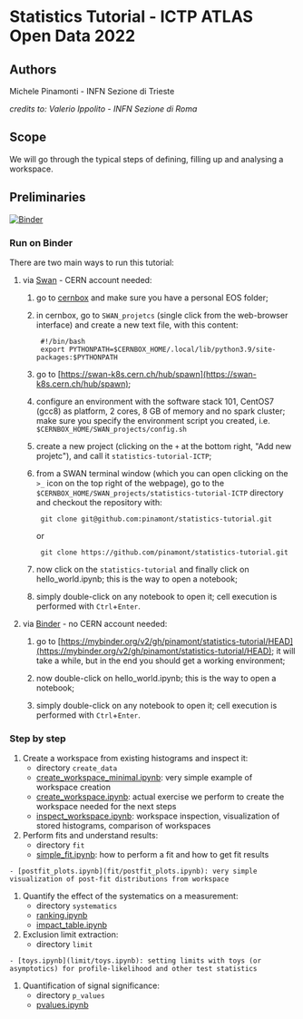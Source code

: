 # Statistics Tutorial - ICTP ATLAS Open Data 2022

## Authors

Michele Pinamonti - INFN Sezione di Trieste

*credits to: Valerio Ippolito - INFN Sezione di Roma*

## Scope
We will go through the typical steps of defining, filling up and analysing a workspace.

## Preliminaries

[![Binder](https://mybinder.org/badge_logo.svg)](https://mybinder.org/v2/gh/pinamont/statistics-tutorial/HEAD)
 
### Run on Binder

There are two main ways to run this tutorial:

 1. via [Swan](https://swan.web.cern.ch/swan/) - CERN account needed:
 
    1. go to [cernbox](http://cernbox.cern.ch) and make sure you have a personal EOS folder;
    
    1. in cernbox, go to `SWAN_projetcs` (single click from the web-browser interface) and create a new text file, with this content:
    
            #!/bin/bash
            export PYTHONPATH=$CERNBOX_HOME/.local/lib/python3.9/site-packages:$PYTHONPATH
    
    1. go to [https://swan-k8s.cern.ch/hub/spawn](https://swan-k8s.cern.ch/hub/spawn);
    
    1. configure an environment with the software stack 101, CentOS7 (gcc8) as platform, 2 cores, 8 GB of memory and no spark cluster; make sure you specify the environment script you created, i.e. `$CERNBOX_HOME/SWAN_projects/config.sh`
    
    1. create a new project (clicking on the `+` at the bottom right, "Add new projetc"), and call it `statistics-tutorial-ICTP`;
    
    1. from a SWAN terminal window (which you can open clicking on the `>_` icon on the top right of the webpage), go to the `$CERNBOX_HOME/SWAN_projects/statistics-tutorial-ICTP` directory and checkout the repository with:
    
            git clone git@github.com:pinamont/statistics-tutorial.git
            
        or
            
            git clone https://github.com/pinamont/statistics-tutorial.git
            
    1. now click on the `statistics-tutorial` and finally click on hello_world.ipynb; this is the way to open a notebook;
    
    1. simply double-click on any notebook to open it; cell execution is performed with `Ctrl`+`Enter`.
    
 
 1. via [Binder](https://mybinder.org/) - no CERN account needed:
 
    1. go to [https://mybinder.org/v2/gh/pinamont/statistics-tutorial/HEAD](https://mybinder.org/v2/gh/pinamont/statistics-tutorial/HEAD);
    it will take a while, but in the end you should get a working environment;

    1. now double-click on hello_world.ipynb; this is the way to open a notebook;
    
    1. simply double-click on any notebook to open it; cell execution is performed with `Ctrl`+`Enter`.


### Step by step

1. Create a workspace from existing histograms and inspect it:
    - directory `create_data`
    - [create_workspace_minimal.ipynb](create_data/create_workspace_minimal.ipynb): very simple example of workspace creation
    - [create_workspace.ipynb](create_data/create_workspace.ipynb): actual exercise we perform to create the workspace needed for the next steps
    - [inspect_workspace.ipynb](create_data/inspect_workspace.ipynb): workspace inspection, visualization of stored histograms, comparison of workspaces
1. Perform fits and understand results:
    - directory `fit`
    - [simple_fit.ipynb](fit/simple_fit.ipynb): how to perform a fit and how to get fit results
<!--     - [covmatrix.ipynb](fit/covmatrix.ipynb): visualization of correlation matrix of the fitted parameters -->
    - [postfit_plots.ipynb](fit/postfit_plots.ipynb): very simple visualization of post-fit distributions from workspace
<!--     - [yield_tables.ipynb](fit/yield_tables.ipynb): more elaborate inspection of effect of fit results, creating yield tables -->
1. Quantify the effect of the systematics on a measurement:
    - directory `systematics`
    - [ranking.ipynb](systematics/ranking.ipynb)
    - [impact_table.ipynb](systematics/impact_table.ipynb)
1. Exclusion limit extraction:
    - directory `limit`
<!--     - [asymptotics.ipynb](limit/asymptotics.ipynb): profile-likelihood ratio limits with asymptotic formulae -->
    - [toys.ipynb](limit/toys.ipynb): setting limits with toys (or asymptotics) for profile-likelihood and other test statistics
1. Quantification of signal significance:
    - directory `p_values`
    - [pvalues.ipynb](p_values/pvalues.ipynb)

 
